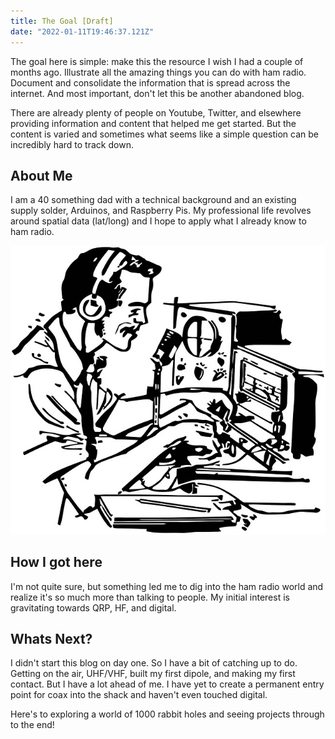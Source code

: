 ```yaml
---
title: The Goal [Draft]
date: "2022-01-11T19:46:37.121Z"
---
```


The goal here is simple: make this the resource I wish I had a couple of months ago. Illustrate all the amazing things you can do with ham radio. Document and consolidate the information that is spread across the internet. And most important, don't let this be another abandoned blog.

There are already plenty of people on Youtube, Twitter, and elsewhere providing information and content that helped me get started. But the content is varied and sometimes what seems like a simple question can be incredibly hard to track down.

## About Me
I am a 40 something dad with a technical background and an existing supply solder, Arduinos, and Raspberry Pis. My professional life revolves around spatial data (lat/long) and I hope to apply what I already know to ham radio.

![A typical ham](./ham.jpg)

## How I got here
I'm not quite sure, but something led me to dig into the ham radio world and realize it's so much more than talking to people. My initial interest is gravitating towards QRP, HF, and digital. 

## Whats Next?
I didn't start this blog on day one. So I have a bit of catching up to do. Getting on the air, UHF/VHF, built my first dipole, and making my first contact. But I have a lot ahead of me. I have yet to create a permanent entry point for coax into the shack and haven't even touched digital.

Here's to exploring a world of 1000 rabbit holes and seeing projects through to the end!    